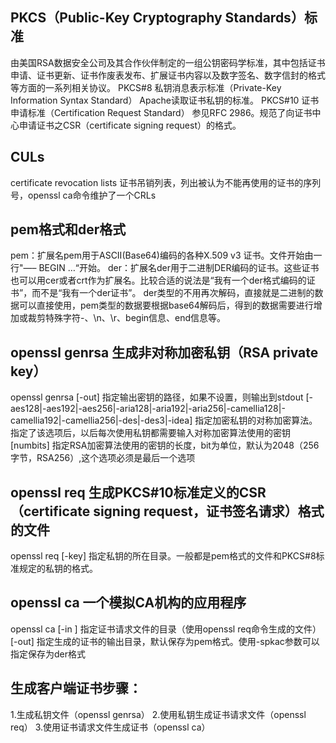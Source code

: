 ## PKCS（Public-Key Cryptography Standards）标准
由美国RSA数据安全公司及其合作伙伴制定的一组公钥密码学标准，其中包括证书申请、证书更新、证书作废表发布、扩展证书内容以及数字签名、数字信封的格式等方面的一系列相关协议。
PKCS#8      私钥消息表示标准（Private-Key Information Syntax Standard）     Apache读取证书私钥的标准。
PKCS#10     证书申请标准（Certification Request Standard）	                参见RFC 2986。规范了向证书中心申请证书之CSR（certificate signing request）的格式。


## CULs
certificate revocation lists
证书吊销列表，列出被认为不能再使用的证书的序列号，openssl ca命令维护了一个CRLs


## pem格式和der格式
pem：扩展名pem用于ASCII(Base64)编码的各种X.509 v3 证书。文件开始由一行"—– BEGIN …“开始。
der：扩展名der用于二进制DER编码的证书。这些证书也可以用cer或者crt作为扩展名。比较合适的说法是“我有一个der格式编码的证书”，而不是“我有一个der证书”。
der类型的不用再次解码，直接就是二进制的数据可以直接使用，pem类型的数据要根据base64解码后，得到的数据需要进行增加或裁剪特殊字符-、\n、\r、begin信息、end信息等。


## openssl genrsa 生成非对称加密私钥（RSA private key）
openssl genrsa  [-out] 指定输出密钥的路径，如果不设置，则输出到stdout
                [-aes128|-aes192|-aes256|-aria128|-aria192|-aria256|-camellia128|-camellia192|-camellia256|-des|-des3|-idea] 指定加密私钥的对称加密算法。指定了该选项后，以后每次使用私钥都需要输入对称加密算法使用的密钥
                [numbits] 指定RSA加密算法使用的密钥的长度，bit为单位，默认为2048（256字节，RSA256）,这个选项必须是最后一个选项


## openssl req 生成PKCS#10标准定义的CSR（certificate signing request，证书签名请求）格式的文件
openssl req [-key] 指定私钥的所在目录。一般都是pem格式的文件和PKCS#8标准规定的私钥的格式。


## openssl ca 一个模拟CA机构的应用程序
openssl ca [-in ] 指定证书请求文件的目录（使用openssl req命令生成的文件）
           [-out] 指定生成的证书的输出目录，默认保存为pem格式。使用-spkac参数可以指定保存为der格式


## 生成客户端证书步骤：
1.生成私钥文件（openssl genrsa）
2.使用私钥生成证书请求文件（openssl req）
3.使用证书请求文件生成证书（openssl ca）
